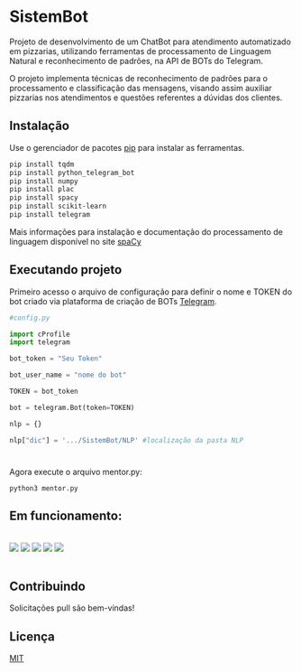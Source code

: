 # SistemBot

Projeto de desenvolvimento de um ChatBot para atendimento automatizado em pizzarias, utilizando ferramentas de processamento de Linguagem Natural e reconhecimento de padrões, na API de BOTs do Telegram. 

O projeto implementa técnicas de reconhecimento de padrões para o processamento
e classificação das mensagens, visando assim auxiliar pizzarias nos atendimentos e questões
referentes a dúvidas dos clientes.

## Instalação

Use o gerenciador de pacotes [pip](https://pip.pypa.io/en/stable/) para instalar as ferramentas.

```bash
pip install tqdm
pip install python_telegram_bot
pip install numpy
pip install plac
pip install spacy
pip install scikit-learn
pip install telegram
```

Mais informações para instalação e documentação do processamento de linguagem disponível no site [spaCy](https://spacy.io/usage)

## Executando projeto
Primeiro acesso o arquivo de configuração para definir o nome e TOKEN do bot criado via plataforma de criação de BOTs [Telegram](https://core.telegram.org/bots/api).

```python
#config.py

import cProfile
import telegram

bot_token = "Seu Token"

bot_user_name = "nome do bot"

TOKEN = bot_token

bot = telegram.Bot(token=TOKEN)

nlp = {}

nlp["dic"] = '.../SistemBot/NLP' #localização da pasta NLP
```
#
Agora execute o arquivo mentor.py:

```
python3 mentor.py
```
## Em funcionamento:
<br>
<div>
  <img src="https://github.com/doug1043/SistemBot/blob/master/testes/cardapio.png?raw=true">
  
  <img src="https://github.com/doug1043/SistemBot/blob/master/testes/confirma.png?raw=true">

  <img src="https://github.com/doug1043/SistemBot/blob/master/testes/finalizado.png?raw=true">
  
  <img src="https://github.com/doug1043/SistemBot/blob/master/testes/pedidocompleto.png?raw=true">
  
  <img src="https://github.com/doug1043/SistemBot/blob/master/testes/pedidopizza.png?raw=true">
</div>
<br>

## Contribuindo
Solicitações pull são bem-vindas!

## Licença
[MIT](https://choosealicense.com/licenses/mit/)
